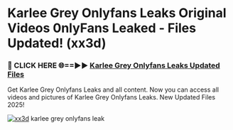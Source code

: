 # Karlee Grey Onlyfans Leaks Original Videos 0nlyFans Leaked - Files Updated! (xx3d)

<h3>🔴 CLICK HERE 🌐==►► <a href="https://tinyurl.com/x26r9saj" rel="nofollow">Karlee Grey Onlyfans Leaks Updated Files</a></h3>

Get Karlee Grey Onlyfans Leaks and all content. Now you can access all videos and pictures of Karlee Grey Onlyfans Leaks. New Updated Files 2025!

[![xx3d](https://i.imgur.com/LkgZPqh.gif)](https://tinyurl.com/x26r9saj)
karlee grey onlyfans leak